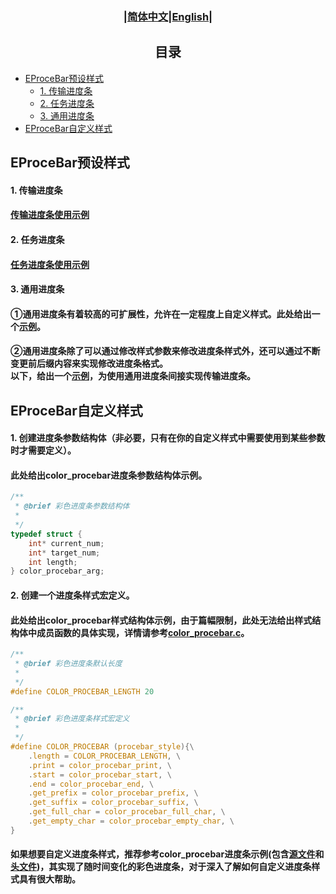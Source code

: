 ### <div align="center">|[简体中文](EProceBar_Style.md)|[English](../en/EProceBar_Style_en.md)|</div>

## <div align="center">目录</div>
- [EProceBar预设样式](#eprocebar预设样式)
  - [1. 传输进度条](#1-传输进度条)
  - [2. 任务进度条](#2-任务进度条)
  - [3. 通用进度条](#3-通用进度条)
- [EProceBar自定义样式](#eprocebar自定义样式)

## EProceBar预设样式
#### 1. 传输进度条
#### [传输进度条使用示例](../../test/transmit_procebar_test.c)
#### 2. 任务进度条
#### [任务进度条使用示例](../../test/task_procebar_test.c)
#### 3. 通用进度条
#### ①通用进度条有着较高的可扩展性，允许在一定程度上自定义样式。此处给出一个[示例](../../test/common_procebar_test.c)。
#### ②通用进度条除了可以通过修改样式参数来修改进度条样式外，还可以通过不断变更前后缀内容来实现修改进度条格式。<br>以下，给出一个[示例](../../test/common_transmit_test.c)，为使用通用进度条间接实现传输进度条。


## EProceBar自定义样式
#### 1. 创建进度条参数结构体（非必要，只有在你的自定义样式中需要使用到某些参数时才需要定义）。
#### 此处给出color_procebar进度条参数结构体示例。
```c
/**
 * @brief 彩色进度条参数结构体
 * 
 */
typedef struct {
    int* current_num;
    int* target_num;
    int length;
} color_procebar_arg;
```
#### 2. 创建一个进度条样式宏定义。
#### 此处给出color_procebar样式结构体示例，由于篇幅限制，此处无法给出样式结构体中成员函数的具体实现，详情请参考[color_procebar.c](../../lib/procebar/procebar_style/color_procebar.c)。
```c
/**
 * @brief 彩色进度条默认长度 
 * 
 */
#define COLOR_PROCEBAR_LENGTH 20

/**
 * @brief 彩色进度条样式宏定义
 * 
 */
#define COLOR_PROCEBAR (procebar_style){\
    .length = COLOR_PROCEBAR_LENGTH, \
    .print = color_procebar_print, \
    .start = color_procebar_start, \
    .end = color_procebar_end, \
    .get_prefix = color_procebar_prefix, \
    .get_suffix = color_procebar_suffix, \
    .get_full_char = color_procebar_full_char, \
    .get_empty_char = color_procebar_empty_char, \
}
```
#### 如果想要自定义进度条样式，推荐参考color_procebar进度条示例(包含[源文件](../../lib/procebar/procebar_style/color_procebar.c)和[头文件](../../lib/procebar/procebar_style/color_procebar.h))，其实现了随时间变化的彩色进度条，对于深入了解如何自定义进度条样式具有很大帮助。